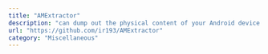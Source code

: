 ```yaml
---
title: "AMExtractor"
description: "can dump out the physical content of your Android device even without kernel source code."
url: "https://github.com/ir193/AMExtractor"
category: "Miscellaneous"
---
```

